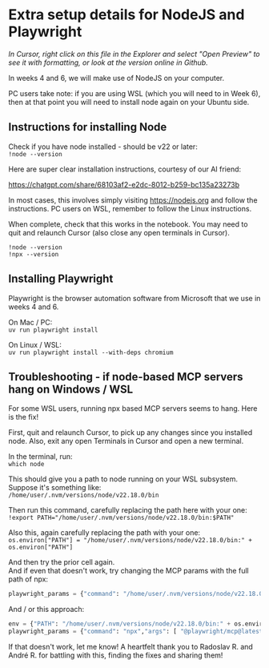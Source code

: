 # Extra setup details for NodeJS and Playwright

_In Cursor, right click on this file in the Explorer and select "Open Preview" to see it with formatting, or look at the version online in Github._

In weeks 4 and 6, we will make use of NodeJS on your computer.

PC users take note: if you are using WSL (which you will need to in Week 6), then at that point you will need to install node again on your Ubuntu side.

## Instructions for installing Node

Check if you have node installed - should be v22 or later:  
`!node --version` 

Here are super clear installation instructions, courtesy of our AI friend:

https://chatgpt.com/share/68103af2-e2dc-8012-b259-bc135a23273b

In most cases, this involves simply visiting https://nodejs.org and follow the instructions. PC users on WSL, remember to follow the Linux instructions.

When complete, check that this works in the notebook. You may need to quit and relaunch Cursor (also close any open terminals in Cursor).

`!node --version`  
`!npx --version`

## Installing Playwright

Playwright is the browser automation software from Microsoft that we use in weeks 4 and 6.

On Mac / PC:  
`uv run playwright install`

On Linux / WSL:  
`uv run playwright install --with-deps chromium`

## Troubleshooting - if node-based MCP servers hang on Windows / WSL

For some WSL users, running npx based MCP servers seems to hang. Here is the fix!

First, quit and relaunch Cursor, to pick up any changes since you installed node. Also, exit any open Terminals in Cursor and open a new terminal.

In the terminal, run:  
`which node`

This should give you a path to node running on your WSL subsystem. Suppose it's something like:  
`/home/user/.nvm/versions/node/v22.18.0/bin`

Then run this command, carefully replacing the path here with your one:   
`!export PATH="/home/user/.nvm/versions/node/v22.18.0/bin:$PATH"`  

Also this, again carefully replacing the path with your one:  
`os.environ["PATH"] = "/home/user/.nvm/versions/node/v22.18.0/bin:" + os.environ["PATH"]`

And then try the prior cell again.  
And if even that doesn't work, try changing the MCP params with the full path of npx:

```python
playwright_params = {"command": "/home/user/.nvm/versions/node/v22.18.0/bin/npx","args": [ "@playwright/mcp@latest"]}
```

And / or this approach:

```python
env = {"PATH": "/home/user/.nvm/versions/node/v22.18.0/bin:" + os.environ["PATH"]}
playwright_params = {"command": "npx","args": [ "@playwright/mcp@latest"], "env": env}
```

If that doesn't work, let me know! A heartfelt thank you to Radoslav R. and André R. for battling with this, finding the fixes and sharing them!

